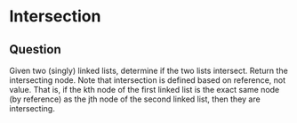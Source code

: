 # Intersection

## Question

Given two (singly) linked lists, determine if the two lists intersect. Return the intersecting node. Note that
intersection is defined based on reference, not value. That is, if the kth node of the first linked list is the exact
same node (by reference) as the jth node of the second linked list, then they are intersecting.
